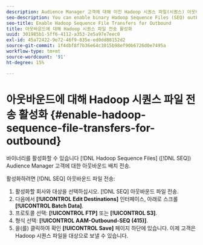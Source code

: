 ```yaml
---
description: Audience Manager 고객에 대해 이진 Hadoop 시퀀스 파일(시퀀스) 아웃바운드 배치 전송을 활성화할 수 있습니다.
seo-description: You can enable binary Hadoop Sequence Files (SEQ) outbound batch transfers for Audience Manager customers.
seo-title: Enable Hadoop Sequence File Transfers for Outbound
title: 아웃바운드에 대해 Hadoop 시퀀스 파일 전송 활성화
uuid: 301985b1-5ff6-4112-a353-2e5a97e7eec0
exl-id: 45a72422-9e72-46f9-835e-ed0dd88152d2
source-git-commit: 1f4dbf8f7b36e64c3015b98ef90b6726d0e7495a
workflow-type: tm+mt
source-wordcount: '91'
ht-degree: 15%

---
```


# 아웃바운드에 대해 Hadoop 시퀀스 파일 전송 활성화 {#enable-hadoop-sequence-file-transfers-for-outbound}

바이너리를 활성화할 수 있습니다 [!DNL Hadoop Sequence Files] ([!DNL SEQ]) Audience Manager 고객에 대한 아웃바운드 배치 전송.

활성화하려면 [!DNL SEQ] 아웃바운드 파일 전송:

1. 활성화할 회사와 대상을 선택하십시오. [!DNL SEQ] 아웃바운드 파일 전송.
1. 다음에서 **[!UICONTROL Edit Destinations]** 인터페이스, 아래로 스크롤 **[!UICONTROL Batch Data]**.
1. 프로토콜 선택: **[!UICONTROL FTP]** 또는 **[!UICONTROL S3]**.
1. 형식 선택: **[!UICONTROL AAM-Outbound-SEQ (415)]**.
1. 을(를) 클릭하여 확인 **[!UICONTROL Save]** 페이지 하단에 있습니다. 이제 고객은 Hadoop 시퀀스 파일을 대상으로 보낼 수 있습니다.
